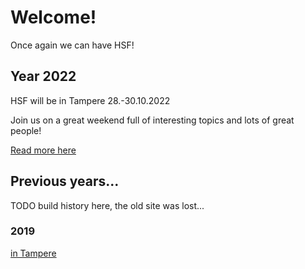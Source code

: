 # Welcome!

Once again we can have HSF!

## Year 2022

HSF will be in Tampere 28.-30.10.2022

Join us on a great weekend full of interesting topics and lots of great people!

[Read more here](https://tampere.hacklab.fi/pages/hacklab-summit-finland-2022/)

## Previous years...

TODO build history here, the old site was lost...

### 2019

[in Tampere](https://tampere.hacklab.fi/pages/hacklab-summit-finland-2019/)